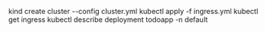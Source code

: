 kind create cluster --config cluster.yml
kubectl apply -f ingress.yml
kubectl get ingress
kubectl describe deployment todoapp -n default
